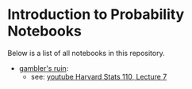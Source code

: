 # Introduction to Probability Notebooks

Below is a list of all notebooks in this repository.

- [gambler's ruin](gamblers_ruin/index.html):
    - see: [youtube Harvard Stats 110, Lecture 7](https://youtu.be/PNrqCdslGi4?si=Gtyz_Bxk68vBC5QL&t=165)

